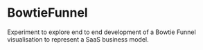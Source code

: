 # BowtieFunnel
Experiment to explore end to end development of a Bowtie Funnel visualisation to represent a SaaS business model.
